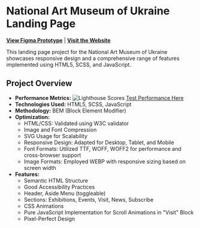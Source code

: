 # National Art Museum of Ukraine Landing Page

[**View Figma Prototype**](https://www.figma.com/file/HL3XGt5ZatvJoYBhOaWY5x/museum-prototype?node-id=323%3A1957) | [**Visit the Website**](https://techamster.github.io/NAMU-landing/)

This landing page project for the National Art Museum of Ukraine showcases responsive design and a comprehensive range of features implemented using HTML5, SCSS, and JavaScript.

## Project Overview

- **Performance Metrics:**
    ![Lighthouse Scores](https://imgdb.net/storage/uploads/f7b59a6cdaa643d9d0d987d8a6bf1d252ac8b1bda55097e37a27a984781b09a2.png)
    [Test Performance Here](https://pagespeed.web.dev/analysis/https-techamster-github-io-NAMU-landing/lq0fjdhrh7?form_factor=desktop)
- **Technologies Used:** HTML5, SCSS, JavaScript
- **Methodology:** BEM (Block Element Modifier)
- **Optimization:**
  - HTML/CSS: Validated using W3C validator
  - Image and Font Compression
  - SVG Usage for Scalability
  - Responsive Design: Adapted for Desktop, Tablet, and Mobile
  - Font Formats: Utilized TTF, WOFF, WOFF2 for performance and cross-browser support
  - Image Formats: Employed WEBP with responsive sizing based on screen width
- **Features:**
  - Semantic HTML Structure
  - Good Accessibility Practices
  - Header, Aside Menu (toggleable)
  - Sections: Exhibitions, Events, Visit, News, Subscribe
  - CSS Animations
  - Pure JavaScript Implementation for Scroll Animations in "Visit" Block
  - Pixel-Perfect Design